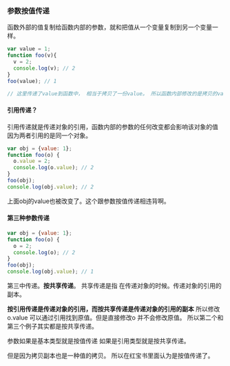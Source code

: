 ### 参数按值传递

函数外部的值复制给函数内部的参数，就和把值从一个变量复制到另一个变量一样。



```javascript
var value = 1;
function foo(v){
  v = 2;
  console.log(v); // 2
}
foo(value); // 1

// 这里传递了value到函数中， 相当于拷贝了一份value。 所以函数内部修改的是拷贝的value值。 而不会影响原来的value。

```



#### 引用传递？

引用传递就是传递对象的引用，函数内部的参数的任何改变都会影响该对象的值 因为两者引用的是同一个对象。

```javascript
var obj = {value: 1};
function foo(o) {
  o.value = 2;
  console.log(o.value); // 2
}
foo(obj);
console.log(obj.value); // 2
```

上面obj的value也被改变了。这个跟参数按值传递相违背啊。



#### 第三种参数传递

```javascript
var obj = {value: 1};
function foo(o) {
  o = 2;
  console.log(o); // 2
}
foo(obj);
console.log(obj.value); // 1
```

 第三中传递。**按共享传递**。 共享传递是指 在传递对象的时候。传递对象的引用的副本。 

**按引用传递是传递对象的引用，而按共享传递是传递对象的引用的副本** 所以修改 o.value 可以通过引用找到原值。但是直接修改o 并不会修改原值。 所以第二个和第三个例子其实都是按共享传递。



参数如果是基本类型就是按值传递  如果是引用类型就是按共享传递。

但是因为拷贝副本也是一种值的拷贝。 所以在红宝书里面认为是按值传递了。





